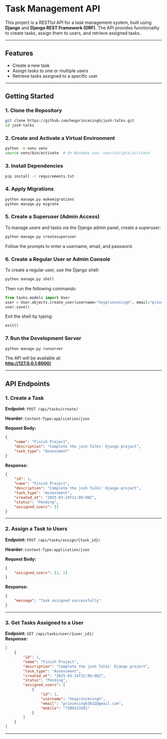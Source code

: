 # Task Management API

This project is a RESTful API for a task management system, built using **Django** and **Django REST Framework (DRF)**. The API provides functionality to create tasks, assign them to users, and retrieve assigned tasks.

---

## Features

- Create a new task
- Assign tasks to one or multiple users
- Retrieve tasks assigned to a specific user

---

## Getting Started

### 1. Clone the Repository

```bash
git clone https://github.com/heyprincesingh/josh-talks.git
cd josh-talks
```

### 2. Create and Activate a Virtual Environment

```bash
python -m venv venv
source venv/bin/activate  # On Windows use: venv\Scripts\activate
```

### 3. Install Dependencies

```bash
pip install -r requirements.txt
```

### 4. Apply Migrations

```bash
python manage.py makemigrations
python manage.py migrate
```

### 5. Create a Superuser (Admin Access)

To manage users and tasks via the Django admin panel, create a superuser:

```bash
python manage.py createsuperuser
```

Follow the prompts to enter a username, email, and password.

### 6. Create a Regular User or Admin Console

To create a regular user, use the Django shell:

```bash
python manage.py shell
```

Then run the following commands:

```python
from tasks.models import User
user = User.objects.create_user(username="heyprincesingh", email="princesingh3632@gmail.com", password="password123", mobile="7309233501")
user.save()
```

Exit the shell by typing:

```python
exit()
```

### 7. Run the Development Server

```bash
python manage.py runserver
```

The API will be available at:  
**http://127.0.0.1:8000/**

---

## API Endpoints

### 1. Create a Task

**Endpoint:** `POST /api/tasks/create/`

**Hearder**: `Content-Type:application/json`

**Request Body:**
```json
{
    "name": "Finish Project",
    "description": "Complete the josh Talks' Django project",
    "task_type": "Assessment"
}
```
**Response:**
```json
{
    "id": 1,
    "name": "Finish Project",
    "description": "Complete the josh Talks' Django project",
    "task_type": "Assessment",
    "created_at": "2025-03-24T12:00:00Z",
    "status": "Pending",
    "assigned_users": []
}
```

---

### 2. Assign a Task to Users

**Endpoint:** `POST /api/tasks/assign/{task_id}/`  

**Hearder**: `Content-Type:application/json`

**Request Body:**
```json
{
    "assigned_users": [1, 2]
}
```
**Response:**
```json
{
    "message": "Task assigned successfully"
}
```

---

### 3. Get Tasks Assigned to a User

**Endpoint:** `GET /api/tasks/user/{user_id}/`  
**Response:**
```json
[
    {
        "id": 1,
        "name": "Finish Project",
        "description": "Complete the josh Talks' Django project",
        "task_type": "Assessment",
        "created_at": "2025-03-24T12:00:00Z",
        "status": "Pending",
        "assigned_users": [
            {
                "id": 1,
                "username": "heyprincesingh",
                "email": "princesingh3632@gmail.com",
                "mobile": "7309233501"
            }
        ]
    }
]
```

---
